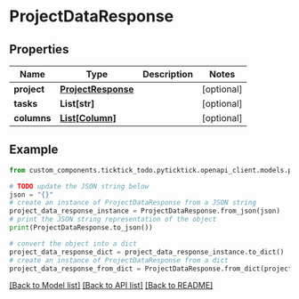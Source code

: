 # ProjectDataResponse


## Properties

Name | Type | Description | Notes
------------ | ------------- | ------------- | -------------
**project** | [**ProjectResponse**](ProjectResponse.md) |  | [optional] 
**tasks** | **List[str]** |  | [optional] 
**columns** | [**List[Column]**](Column.md) |  | [optional] 

## Example

```python
from custom_components.ticktick_todo.pyticktick.openapi_client.models.project_data_response import ProjectDataResponse

# TODO update the JSON string below
json = "{}"
# create an instance of ProjectDataResponse from a JSON string
project_data_response_instance = ProjectDataResponse.from_json(json)
# print the JSON string representation of the object
print(ProjectDataResponse.to_json())

# convert the object into a dict
project_data_response_dict = project_data_response_instance.to_dict()
# create an instance of ProjectDataResponse from a dict
project_data_response_from_dict = ProjectDataResponse.from_dict(project_data_response_dict)
```
[[Back to Model list]](../README.md#documentation-for-models) [[Back to API list]](../README.md#documentation-for-api-endpoints) [[Back to README]](../README.md)


